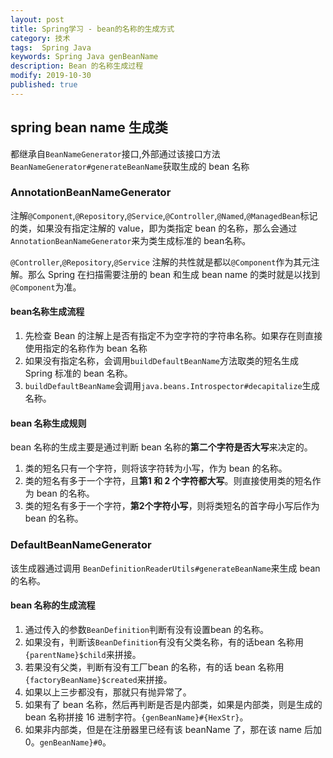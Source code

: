 ```yaml
---
layout: post
title: Spring学习 - bean的名称的生成方式
category: 技术
tags:  Spring Java
keywords: Spring Java genBeanName
description: Bean 的名称生成过程
modify: 2019-10-30
published: true
---
```



## spring bean name 生成类

都继承自`BeanNameGenerator`接口,外部通过该接口方法`BeanNameGenerator#generateBeanName`获取生成的 bean 名称

### AnnotationBeanNameGenerator

注解`@Component`,`@Repository`,`@Service`,`@Controller`,`@Named`,`@ManagedBean`标记的类，如果没有指定注解的 value，即为类指定 bean 的名称，那么会通过`AnnotationBeanNameGenerator`来为类生成标准的 bean名称。

`@Controller`,`@Repository`,`@Service` 注解的共性就是都以`@Component`作为其元注解。那么 Spring 在扫描需要注册的 bean 和生成 bean name 的类时就是以找到`@Component`为准。

#### bean名称生成流程

1. 先检查 Bean 的注解上是否有指定不为空字符的字符串名称。如果存在则直接使用指定的名称作为 bean 名称
2. 如果没有指定名称，会调用`buildDefaultBeanName`方法取类的短名生成 Spring 标准的 bean 名称。
3. `buildDefaultBeanName`会调用`java.beans.Introspector#decapitalize`生成名称。

#### bean 名称生成规则

bean 名称的生成主要是通过判断 bean 名称的**第二个字符是否大写**来决定的。

1. 类的短名只有一个字符，则将该字符转为小写，作为 bean 的名称。
2. 类的短名有多于一个字符，且**第1 和 2 个字符都大写**。则直接使用类的短名作为 bean 的名称。
3. 类的短名有多于一个字符，**第2个字符小写**，则将类短名的首字母小写后作为 bean 的名称。


### DefaultBeanNameGenerator

该生成器通过调用 `BeanDefinitionReaderUtils#generateBeanName`来生成 bean 的名称。

#### bean 名称的生成流程

1. 通过传入的参数`BeanDefinition`判断有没有设置bean 的名称。
2. 如果没有，判断该`BeanDefinition`有没有父类名称，有的话bean 名称用`{parentName}$child`来拼接。
3. 若果没有父类，判断有没有工厂bean 的名称，有的话 bean 名称用`{factoryBeanName}$created`来拼接。
4. 如果以上三步都没有，那就只有抛异常了。
5. 如果有了 bean 名称，然后再判断是否是内部类，如果是内部类，则是生成的 bean 名称拼接 16 进制字符。`{genBeanName}#{HexStr}`。
6. 如果非内部类，但是在注册器里已经有该 beanName 了，那在该 name 后加0。`genBeanName}#0`。